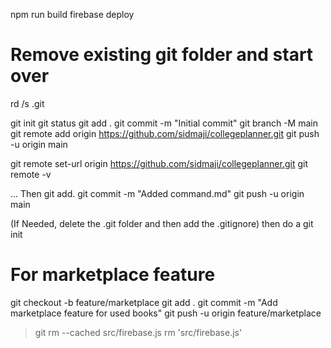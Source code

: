 npm run build
firebase deploy

# Remove existing git folder and start over
rd /s .git


git init
git status
git add .
git commit -m "Initial commit"
git branch -M main
git remote add origin https://github.com/sidmaji/collegeplanner.git
git push -u origin main

git remote set-url origin https://github.com/sidmaji/collegeplanner.git
git remote -v

...
Then 
git add.
git commit -m "Added command.md"
git push -u origin main


(If Needed, delete the .git folder and then add the .gitignore)
then do a git init

# For marketplace feature
git checkout -b feature/marketplace
git add .
git commit -m "Add marketplace feature for used books"
git push -u origin feature/marketplace


>git rm --cached src/firebase.js
rm 'src/firebase.js'
